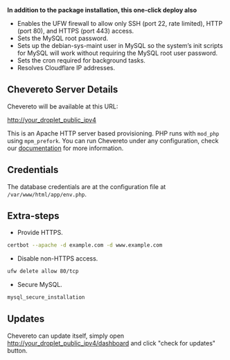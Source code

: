**In addition to the package installation, this one-click deploy also**

* Enables the UFW firewall to allow only SSH (port 22, rate limited), HTTP (port 80), and HTTPS (port 443) access.
* Sets the MySQL root password.
* Sets up the debian-sys-maint user in MySQL so the system’s init scripts for MySQL will work without requiring the MySQL root user password.
* Sets the cron required for background tasks.
* Resolves Cloudflare IP addresses.

## Chevereto Server Details

Chevereto will be available at this URL:

[http://your_droplet_public_ipv4](http://your_droplet_public_ipv4)

This is an Apache HTTP server based provisioning. PHP runs with `mod_php` using `mpm_prefork`. You can run Chevereto under any configuration, check our [documentation](https://chv.to/docs) for more information.

## Credentials

The database credentials are at the configuration file at `/var/www/html/app/env.php`.

## Extra-steps

* Provide HTTPS.

```sh
certbot --apache -d example.com -d www.example.com
```

* Disable non-HTTPS access.

```sh
ufw delete allow 80/tcp
```

* Secure MySQL.

```sh
mysql_secure_installation
```

## Updates

Chevereto can update itself, simply  open [http://your_droplet_public_ipv4/dashboard](http://your_droplet_public_ipv4/dashboard) and click "check for updates" button.
